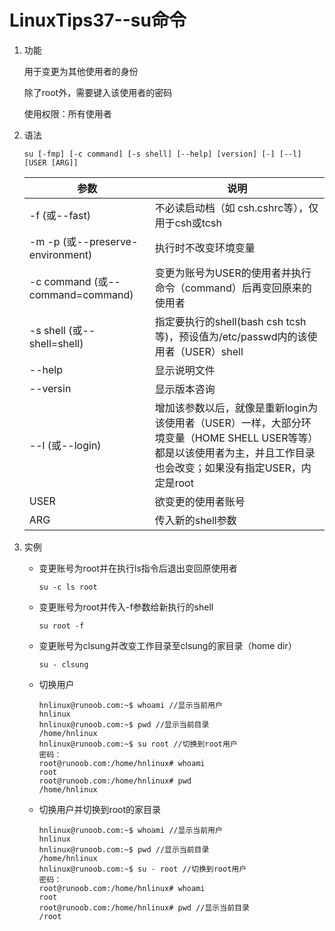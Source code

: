 # LinuxTips37--su命令

1. 功能

   用于变更为其他使用者的身份

   除了root外，需要键入该使用者的密码

   使用权限：所有使用者

2. 语法

   ```shell
   su [-fmp] [-c command] [-s shell] [--help] [version] [-] [--l] [USER [ARG]]
   ```

   | 参数                             | 说明                                                         |
   | -------------------------------- | ------------------------------------------------------------ |
   | -f (或--fast)                    | 不必读启动档（如 csh.cshrc等），仅用于csh或tcsh              |
   | -m -p (或--preserve-environment) | 执行时不改变环境变量                                         |
   | -c command (或--command=command) | 变更为账号为USER的使用者并执行命令（command）后再变回原来的使用者 |
   | -s shell (或--shell=shell)       | 指定要执行的shell(bash csh tcsh等)，预设值为/etc/passwd内的该使用者（USER）shell |
   | --help                           | 显示说明文件                                                 |
   | --versin                         | 显示版本咨询                                                 |
   | --l (或--login)                  | 增加该参数以后，就像是重新login为该使用者（USER）一样，大部分环境变量（HOME SHELL USER等等）都是以该使用者为主，并且工作目录也会改变；如果没有指定USER，内定是root |
   | USER                             | 欲变更的使用者账号                                           |
   | ARG                              | 传入新的shell参数                                            |

3. 实例

   + 变更账号为root并在执行ls指令后退出变回原使用者

     ```shell
     su -c ls root
     ```

   + 变更账号为root并传入-f参数给新执行的shell

     ```shell
     su root -f
     ```

   + 变更账号为clsung并改变工作目录至clsung的家目录（home dir）

     ```shell
     su - clsung
     ```

   + 切换用户

     ```shell
     hnlinux@runoob.com:~$ whoami //显示当前用户
     hnlinux
     hnlinux@runoob.com:~$ pwd //显示当前目录
     /home/hnlinux
     hnlinux@runoob.com:~$ su root //切换到root用户
     密码： 
     root@runoob.com:/home/hnlinux# whoami 
     root
     root@runoob.com:/home/hnlinux# pwd
     /home/hnlinux
     ```

   + 切换用户并切换到root的家目录

     ```shell
     hnlinux@runoob.com:~$ whoami //显示当前用户
     hnlinux
     hnlinux@runoob.com:~$ pwd //显示当前目录
     /home/hnlinux
     hnlinux@runoob.com:~$ su - root //切换到root用户
     密码： 
     root@runoob.com:/home/hnlinux# whoami 
     root
     root@runoob.com:/home/hnlinux# pwd //显示当前目录
     /root
     ```

     